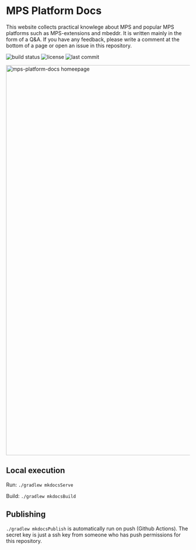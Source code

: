 # MPS Platform Docs

This website collects practical knowlege about MPS and popular MPS platforms such as MPS-extensions and mbeddr. It is written mainly in the form of a Q&A. If you have any feedback, please write a comment at the bottom of a page or
open an issue in this repository.

![build status](https://img.shields.io/github/workflow/status/mbeddr/mps-platform-docs/Build%20and%20publish%20documentation)
![license](https://img.shields.io/github/license/mbeddr/mps-platform-docs)
![last commit](https://img.shields.io/github/last-commit/mbeddr/mps-platform-docs)

<img width="1068" alt="mps-platform-docs homeepage" src="https://user-images.githubusercontent.com/88385944/180607116-2c61d660-7893-4ebb-a383-97b56ff94abb.png">

## Local execution
Run: `./gradlew mkdocsServe`

Build: `./gradlew mkdocsBuild`

## Publishing

`./gradlew mkdocsPublish` is automatically run on push (Github Actions). The secret key is just a ssh key from someone who has push permissions for this repository.

